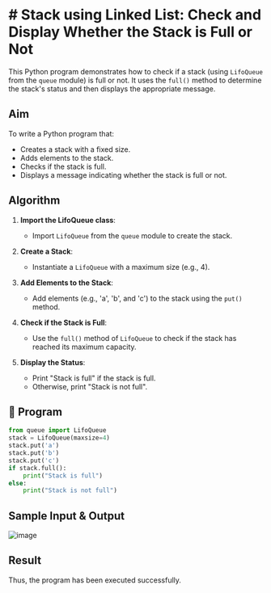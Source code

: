 # # Stack using Linked List: Check and Display Whether the Stack is Full or Not

This Python program demonstrates how to check if a stack (using `LifoQueue` from the `queue` module) is full or not. It uses the `full()` method to determine the stack's status and then displays the appropriate message.

##  Aim

To write a Python program that:
- Creates a stack with a fixed size.
- Adds elements to the stack.
- Checks if the stack is full.
- Displays a message indicating whether the stack is full or not.

##  Algorithm

1. **Import the LifoQueue class**:
   - Import `LifoQueue` from the `queue` module to create the stack.

2. **Create a Stack**:
   - Instantiate a `LifoQueue` with a maximum size (e.g., 4).

3. **Add Elements to the Stack**:
   - Add elements (e.g., 'a', 'b', and 'c') to the stack using the `put()` method.

4. **Check if the Stack is Full**:
   - Use the `full()` method of `LifoQueue` to check if the stack has reached its maximum capacity.

5. **Display the Status**:
   - Print "Stack is full" if the stack is full.
   - Otherwise, print "Stack is not full".

## 📝 Program
```python
from queue import LifoQueue 
stack = LifoQueue(maxsize=4) 
stack.put('a') 
stack.put('b') 
stack.put('c') 
if stack.full(): 
    print("Stack is full") 
else: 
    print("Stack is not full")
```

## Sample Input & Output

![image](https://github.com/user-attachments/assets/588a841b-e5c8-4c42-9982-8bbfe84d4418)

## Result
Thus, the program has been executed successfully.
